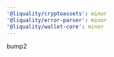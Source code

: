 ```yaml
---
'@liquality/cryptoassets': minor
'@liquality/error-parser': minor
'@liquality/wallet-core': minor
---
```


bump2
